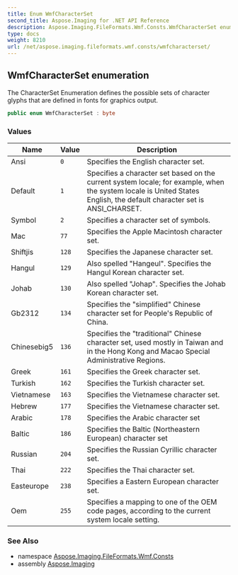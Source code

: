 ```yaml
---
title: Enum WmfCharacterSet
second_title: Aspose.Imaging for .NET API Reference
description: Aspose.Imaging.FileFormats.Wmf.Consts.WmfCharacterSet enum. The CharacterSet Enumeration defines the possible sets of character glyphs that are defined in fonts for graphics output
type: docs
weight: 8210
url: /net/aspose.imaging.fileformats.wmf.consts/wmfcharacterset/
---
```

## WmfCharacterSet enumeration

The CharacterSet Enumeration defines the possible sets of character glyphs that are defined in fonts for graphics output.

```csharp
public enum WmfCharacterSet : byte
```

### Values

| Name | Value | Description |
| --- | --- | --- |
| Ansi | `0` | Specifies the English character set. |
| Default | `1` | Specifies a character set based on the current system locale; for example, when the system locale is United States English, the default character set is ANSI_CHARSET. |
| Symbol | `2` | Specifies a character set of symbols. |
| Mac | `77` | Specifies the Apple Macintosh character set. |
| Shiftjis | `128` | Specifies the Japanese character set. |
| Hangul | `129` | Also spelled "Hangeul". Specifies the Hangul Korean character set. |
| Johab | `130` | Also spelled "Johap". Specifies the Johab Korean character set. |
| Gb2312 | `134` | Specifies the "simplified" Chinese character set for People's Republic of China. |
| Chinesebig5 | `136` | Specifies the "traditional" Chinese character set, used mostly in Taiwan and in the Hong Kong and Macao Special Administrative Regions. |
| Greek | `161` | Specifies the Greek character set. |
| Turkish | `162` | Specifies the Turkish character set. |
| Vietnamese | `163` | Specifies the Vietnamese character set. |
| Hebrew | `177` | Specifies the Vietnamese character set. |
| Arabic | `178` | Specifies the Arabic character set |
| Baltic | `186` | Specifies the Baltic (Northeastern European) character set |
| Russian | `204` | Specifies the Russian Cyrillic character set. |
| Thai | `222` | Specifies the Thai character set. |
| Easteurope | `238` | Specifies a Eastern European character set. |
| Oem | `255` | Specifies a mapping to one of the OEM code pages, according to the current system locale setting. |

### See Also

* namespace [Aspose.Imaging.FileFormats.Wmf.Consts](../../aspose.imaging.fileformats.wmf.consts/)
* assembly [Aspose.Imaging](../../)


